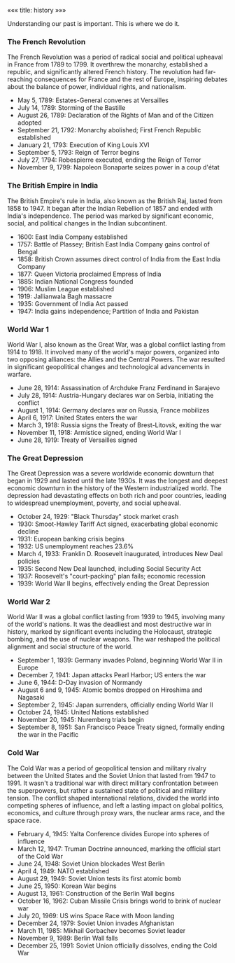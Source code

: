 «««
title: history
»»»

Understanding our past is important. This is where we do it.

### The French Revolution

The French Revolution was a period of radical social and political upheaval in France from 1789 to 1799. It overthrew the monarchy, established a republic, and significantly altered French history. The revolution had far-reaching consequences for France and the rest of Europe, inspiring debates about the balance of power, individual rights, and nationalism.

- May 5, 1789: Estates-General convenes at Versailles
- July 14, 1789: Storming of the Bastille
- August 26, 1789: Declaration of the Rights of Man and of the Citizen adopted
- September 21, 1792: Monarchy abolished; First French Republic established
- January 21, 1793: Execution of King Louis XVI
- September 5, 1793: Reign of Terror begins
- July 27, 1794: Robespierre executed, ending the Reign of Terror
- November 9, 1799: Napoleon Bonaparte seizes power in a coup d'état

### The British Empire in India

The British Empire's rule in India, also known as the British Raj, lasted from 1858 to 1947. It began after the Indian Rebellion of 1857 and ended with India's independence. The period was marked by significant economic, social, and political changes in the Indian subcontinent.

- 1600: East India Company established
- 1757: Battle of Plassey; British East India Company gains control of Bengal
- 1858: British Crown assumes direct control of India from the East India Company
- 1877: Queen Victoria proclaimed Empress of India
- 1885: Indian National Congress founded
- 1906: Muslim League established
- 1919: Jallianwala Bagh massacre
- 1935: Government of India Act passed
- 1947: India gains independence; Partition of India and Pakistan

### World War 1

World War I, also known as the Great War, was a global conflict lasting from 1914 to 1918. It involved many of the world's major powers, organized into two opposing alliances: the Allies and the Central Powers. The war resulted in significant geopolitical changes and technological advancements in warfare.

- June 28, 1914: Assassination of Archduke Franz Ferdinand in Sarajevo
- July 28, 1914: Austria-Hungary declares war on Serbia, initiating the conflict
- August 1, 1914: Germany declares war on Russia, France mobilizes
- April 6, 1917: United States enters the war
- March 3, 1918: Russia signs the Treaty of Brest-Litovsk, exiting the war
- November 11, 1918: Armistice signed, ending World War I
- June 28, 1919: Treaty of Versailles signed

### The Great Depression

The Great Depression was a severe worldwide economic downturn that began in 1929 and lasted until the late 1930s. It was the longest and deepest economic downturn in the history of the Western industrialized world. The depression had devastating effects on both rich and poor countries, leading to widespread unemployment, poverty, and social upheaval.

- October 24, 1929: "Black Thursday" stock market crash
- 1930: Smoot-Hawley Tariff Act signed, exacerbating global economic decline
- 1931: European banking crisis begins
- 1932: US unemployment reaches 23.6%
- March 4, 1933: Franklin D. Roosevelt inaugurated, introduces New Deal policies
- 1935: Second New Deal launched, including Social Security Act
- 1937: Roosevelt's "court-packing" plan fails; economic recession
- 1939: World War II begins, effectively ending the Great Depression

### World War 2

World War II was a global conflict lasting from 1939 to 1945, involving many of the world's nations. It was the deadliest and most destructive war in history, marked by significant events including the Holocaust, strategic bombing, and the use of nuclear weapons. The war reshaped the political alignment and social structure of the world.

- September 1, 1939: Germany invades Poland, beginning World War II in Europe
- December 7, 1941: Japan attacks Pearl Harbor; US enters the war
- June 6, 1944: D-Day invasion of Normandy
- August 6 and 9, 1945: Atomic bombs dropped on Hiroshima and Nagasaki
- September 2, 1945: Japan surrenders, officially ending World War II
- October 24, 1945: United Nations established
- November 20, 1945: Nuremberg trials begin
- September 8, 1951: San Francisco Peace Treaty signed, formally ending the war in the Pacific

### Cold War

The Cold War was a period of geopolitical tension and military rivalry between the United States and the Soviet Union that lasted from 1947 to 1991. It wasn't a traditional war with direct military confrontation between the superpowers, but rather a sustained state of political and military tension. The conflict shaped international relations, divided the world into competing spheres of influence, and left a lasting impact on global politics, economics, and culture through proxy wars, the nuclear arms race, and the space race.

- February 4, 1945: Yalta Conference divides Europe into spheres of influence
- March 12, 1947: Truman Doctrine announced, marking the official start of the Cold War
- June 24, 1948: Soviet Union blockades West Berlin
- April 4, 1949: NATO established
- August 29, 1949: Soviet Union tests its first atomic bomb
- June 25, 1950: Korean War begins
- August 13, 1961: Construction of the Berlin Wall begins
- October 16, 1962: Cuban Missile Crisis brings world to brink of nuclear war
- July 20, 1969: US wins Space Race with Moon landing
- December 24, 1979: Soviet Union invades Afghanistan
- March 11, 1985: Mikhail Gorbachev becomes Soviet leader
- November 9, 1989: Berlin Wall falls
- December 25, 1991: Soviet Union officially dissolves, ending the Cold War
